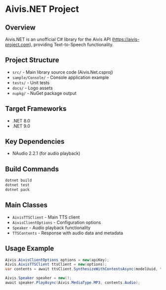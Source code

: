 # Aivis.NET Project

## Overview
Aivis.NET is an unofficial C# library for the Aivis API (https://aivis-project.com), providing Text-to-Speech functionality.

## Project Structure
- `src/` - Main library source code (Aivis.Net.csproj)
- `sample/Console/` - Console application example
- `tests/` - Unit tests
- `docs/` - Logo assets
- `nupkg/` - NuGet package output

## Target Frameworks
- .NET 8.0
- .NET 9.0

## Key Dependencies
- NAudio 2.2.1 (for audio playback)

## Build Commands
```bash
dotnet build
dotnet test
dotnet pack
```

## Main Classes
- `AivisTTSClient` - Main TTS client
- `AivisClientOptions` - Configuration options
- `Speaker` - Audio playback functionality
- `TTSContents` - Response with audio data and metadata

## Usage Example
```csharp
Aivis.AivisClientOptions options = new(apiKey);
Aivis.AivisTTSClient ttsClient = new(options);
var contents = await ttsClient.SynthesizeWithContentsAsync(modelUuid, text);

Aivis.Speaker speaker = new();
await speaker.PlayAsync(Aivis.MediaType.MP3, contents.Audio);
```